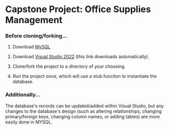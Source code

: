 # Capstone Project: Office Supplies Management

### Before cloning/forking...
1.  Download [MySQL](https://dev.mysql.com/downloads/mysql/)

2.  Download [Visual Studio 2022](https://visualstudio.microsoft.com/thank-you-downloading-visual-studio/?sku=Community&channel=Release&version=VS2022&source=VSLandingPage&passive=false&cid=2030) (this link downloads automatically).

3.  Clone/fork the project to a directory of your choosing.

4.  Run the project once, which will use a stub function to instantiate the database.

### Additionally...
The database's records can be updated/added within Visual Studio, but any changes to the database's design (such as altering relationships, changing primary/foreign keys, changing column names, or adding tables) are more easily done in MYSQL.

